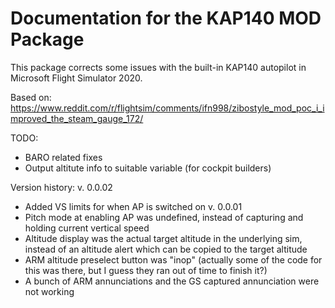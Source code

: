 # Documentation for the KAP140 MOD Package

This package corrects some issues with the built-in KAP140 autopilot in Microsoft Flight Simulator 2020.

Based on:
https://www.reddit.com/r/flightsim/comments/ifn998/zibostyle_mod_poc_i_improved_the_steam_gauge_172/

TODO:
- BARO related fixes
- Output altitute info to suitable variable (for cockpit builders) 

Version history:
v. 0.0.02
- Added VS limits for when AP is switched on
v. 0.0.01
- Pitch mode at enabling AP was undefined, instead of capturing and holding current vertical speed
- Altitude display was the actual target altitude in the underlying sim, instead of an altitude alert which can be copied to the target altitude
- ARM altitude preselect button was "inop" (actually some of the code for this was there, but I guess they ran out of time to finish it?)
- A bunch of ARM annunciations and the GS captured annunciation were not working